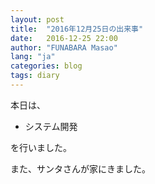```yaml
---
layout: post
title:  "2016年12月25日の出来事"
date:   2016-12-25 22:00
author: "FUNABARA Masao"
lang: "ja"
categories: blog
tags: diary
---
```


本日は、

* システム開発

を行いました。

また、サンタさんが家にきました。
